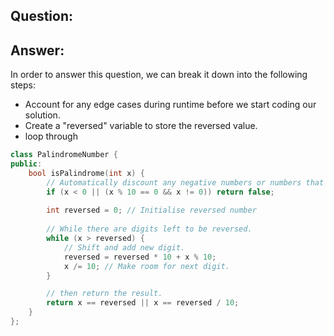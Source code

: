 
## Question:




## Answer:

In order to answer this question, we can break it down into the following steps:

- Account for any edge cases during runtime before we start coding our solution.
- Create a "reversed" variable to store the reversed value.
- loop through 

```cpp
class PalindromeNumber {
public:
    bool isPalindrome(int x) {
        // Automatically discount any negative numbers or numbers that end with 0          // but are not 0
        if (x < 0 || (x % 10 == 0 && x != 0)) return false; 
        
        int reversed = 0; // Initialise reversed number
        
        // While there are digits left to be reversed.
        while (x > reversed) {
            // Shift and add new digit.
            reversed = reversed * 10 + x % 10;
            x /= 10; // Make room for next digit.
        }

        // then return the result.
        return x == reversed || x == reversed / 10;
    }
};
```

